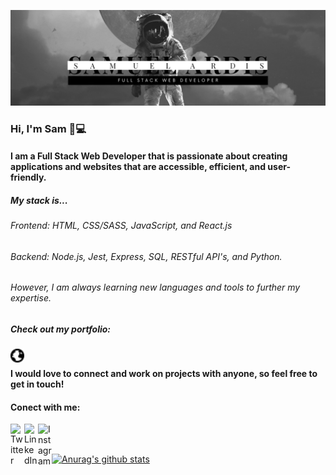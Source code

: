 ![](img/astroprofimg.png)

### Hi, I'm Sam 👋:computer:

#### I am a Full Stack Web Developer that is passionate about creating applications and websites that are accessible, efficient, and user-friendly.

##### My stack is...
###### Frontend: HTML, CSS/SASS, JavaScript, and React.js
###### Backend: Node.js, Jest, Express, SQL, RESTful API's, and Python.
###### However, I am always learning new languages and tools to further my expertise.

##### Check out my portfolio:
[<img align="left" alt="samardis.com" width="22px" src="https://raw.githubusercontent.com/iconic/open-iconic/master/svg/globe.svg" />][website]
<br />

**I would love to connect and work on projects with anyone, so feel free to get in touch!**

#### Conect with me: 

[<img align="left" alt="Twitter" width="22px" src="https://cdn.jsdelivr.net/npm/simple-icons@v3/icons/twitter.svg" />][twitter]
[<img align="left" alt="LinkedIn" width="22px" src="https://cdn.jsdelivr.net/npm/simple-icons@v3/icons/linkedin.svg" />][linkedin]
[<img align="left" alt="Instagram" width="22px" src="https://cdn.jsdelivr.net/npm/simple-icons@v3/icons/instagram.svg" />][instagram]

<br />
<br />

[![Anurag's github stats](https://github-readme-stats.vercel.app/api?username=ardissam0&hide=stars&show_icons=true&theme=algolia)](https://github.com/anuraghazra/github-readme-stats)
<br />


[website]: https://samardis.com/
[twitter]: https://twitter.com/samuel_ardis
[instagram]: https://www.instagram.com/samuel.d.ardis/
[linkedin]: https://www.linkedin.com/in/samuel-ardis/
